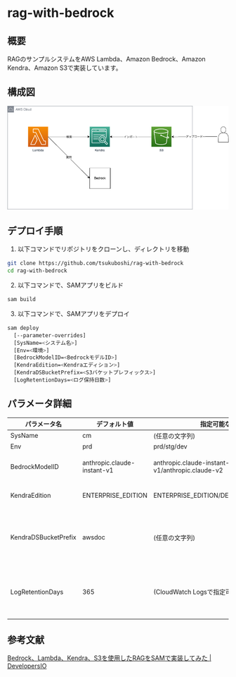 # rag-with-bedrock

## 概要

RAGのサンプルシステムをAWS Lambda、Amazon Bedrock、Amazon Kendra、Amazon S3で実装しています。  

## 構成図

![diagram](./images/diagram.drawio.png)

## デプロイ手順

1. 以下コマンドでリポジトリをクローンし、ディレクトリを移動

```bash
git clone https://github.com/tsukuboshi/rag-with-bedrock
cd rag-with-bedrock
```

2. 以下コマンドで、SAMアプリをビルド

```bash
sam build
```

3. 以下コマンドで、SAMアプリをデプロイ

```bash
sam deploy 
  [--parameter-overrides]
  [SysName=<システム名>]
  [Env=<環境>]
  [BedrockModelID=<BedrockモデルID>]
  [KendraEdition=<Kendraエディション>]
  [KendraDSBucketPrefix=<S3バケットプレフィックス>]
  [LogRetentionDays=<ログ保持日数>]
```

## パラメータ詳細

|パラメータ名|デフォルト値|指定可能な値|説明|
|---|---|---|---|
|SysName|cm|(任意の文字列)|システム名|
|Env|prd|prd/stg/dev|環境名|
|BedrockModelID|anthropic.claude-instant-v1|anthropic.claude-instant-v1/anthropic.claude-v2|Bedrockで使用するモデルのID|
|KendraEdition|ENTERPRISE_EDITION|ENTERPRISE_EDITION/DEVELOPER_EDITION|Kendraで選択可能なエディション|
|KendraDSBucketPrefix|awsdoc|(任意の文字列)|Kendraデータソースが検索可能なS3プレフィックスの範囲|
|LogRetentionDays|365|(CloudWatch Logsで指定可能な保持期間日数)|LambdaとKendraにおけるCloudWatch Logsの保持日数|

## 参考文献

[Bedrock、Lambda、Kendra、S3を使用したRAGをSAMで実装してみた \| DevelopersIO](https://dev.classmethod.jp/articles/rag-lambda-kendra-s3-sam/)
